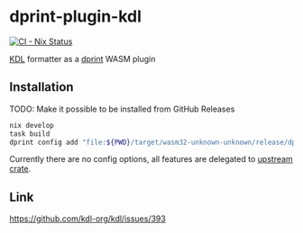 # dprint-plugin-kdl

[![CI - Nix Status](https://github.com/kachick/dprint-plugin-kdl/actions/workflows/ci-nix.yml/badge.svg?branch=main)](https://github.com/kachick/anylang-template/actions/workflows/ci-nix.yml?query=branch%3Amain+)

[KDL](https://github.com/kdl-org/kdl) formatter as a [dprint](https://github.com/dprint/dprint) WASM plugin

## Installation

TODO: Make it possible to be installed from GitHub Releases

```bash
nix develop
task build
dprint config add "file:${PWD}/target/wasm32-unknown-unknown/release/dprint_plugin_kdl.wasm"
```

Currently there are no config options, all features are delegated to [upstream crate](https://github.com/kdl-org/kdl-rs).

## Link

<https://github.com/kdl-org/kdl/issues/393>
